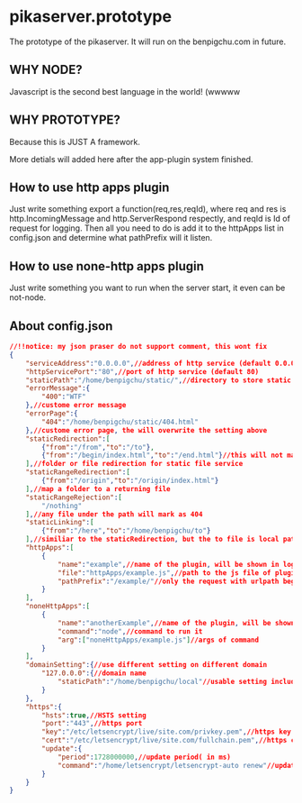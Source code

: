 # pikaserver.prototype

The prototype of the pikaserver. It will run on the benpigchu.com in future.

## WHY NODE?

Javascript is the second best language in the world! (wwwww

## WHY PROTOTYPE?

Because this is JUST A framework.

More detials will added here after the app-plugin system finished.

## How to use http apps plugin

Just write something export a function(req,res,reqId), where req and res is http.IncomingMessage and http.ServerRespond respectly, and reqId is Id of request for logging. 
Then all you need to do is add it to the httpApps list in config.json and determine what pathPrefix will it listen.

## How to use none-http apps plugin

Just write something you want to run when the server start, it even can be not-node.

## About config.json
```json
//!!notice: my json praser do not support comment, this wont fix
{
	"serviceAddress":"0.0.0.0",//address of http service (default 0.0.0.0)
	"httpServicePort":"80",//port of http service (default 80)
	"staticPath":"/home/benpigchu/static/",//directory to store static files (default /home/user/static/)
	"errorMessage":{
		"400":"WTF"	
	},//custome error message
	"errorPage":{
		"404":"/home/benpigchu/static/404.html"
	},//custome error page, the will overwrite the setting above
	"staticRedirection":[
		{"from":"/from","to":"/to"},
		{"from":"/begin/index.html","to":"/end.html"}//this will not make /begin/ redirected to /end.html
	],//folder or file redirection for static file service 
	"staticRangeRedirection":[
		{"from":"/origin","to":"/origin/index.html"}
	],//map a folder to a returning file
	"staticRangeRejection":[
		"/nothing"
	],//any file under the path will mark as 404
	"staticLinking":[
		{"from":"/here","to":"/home/benpigchu/to"}
	],//similiar to the staticRedirection, but the to file is local path
	"httpApps":[
		{
			"name":"example",//name of the plugin, will be shown in log
			"file":"httpApps/example.js",//path to the js file of plugin
			"pathPrefix":"/example/"//only the request with urlpath beginning with this will be responded by the plugin, must begin and end with "/"
		}
	],
	"noneHttpApps":[
		{
			"name":"anotherExample",//name of the plugin, will be shown in log
			"command":"node",//command to run it
			"arg":["noneHttpApps/example.js"]//args of command
		}
	],
	"domainSetting":{//use different setting on different domain
		"127.0.0.0":{//domain name
			"staticPath":"/home/benpigchu/local"//usable setting include staticPath staticRedirection staticRangeRejection staticRangeRedirection staticLinking httpApps errorMessage errorPage
		}
	},
	"https":{
		"hsts":true,//HSTS setting
		"port":"443",//https port
		"key":"/etc/letsencrypt/live/site.com/privkey.pem",//https key
		"cert":"/etc/letsencrypt/live/site.com/fullchain.pem",//https cert
		"update":{
			"period":1728000000,//update period( in ms)
			"command":"/home/letsencrypt/letsencrypt-auto renew"//update command
		}
	}
}
```